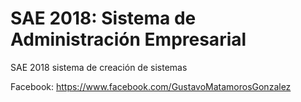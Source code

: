# SAE 2018: Sistema de Administración Empresarial
SAE 2018 sistema de creación de sistemas

Facebook: https://www.facebook.com/GustavoMatamorosGonzalez


